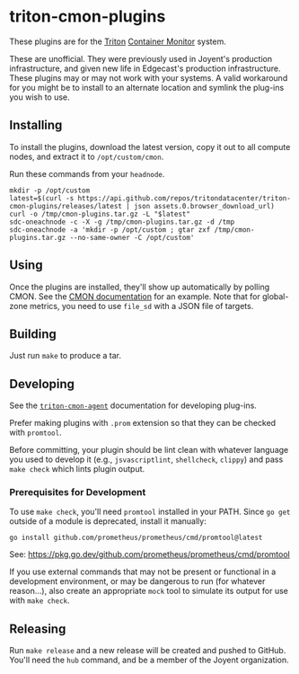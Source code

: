 <!-- This Source Code Form is subject to the terms of the Mozilla Public
   - License, v. 2.0. If a copy of the MPL was not distributed with this
   - file, You can obtain one at https://mozilla.org/MPL/2.0/. -->

<!--
   - Copyright 2020 Joyent, Inc.
   - Copyright 2025 Edgecast Cloud LLC.
   -->

# triton-cmon-plugins

These plugins are for the [Triton][triton] [Container Monitor][cmon] system.

These are unofficial. They were previously used in Joyent's production infrastructure, and given new life in Edgecast's production infrastructure. These plugins may or may not work with your systems. A valid workaround for you might be to install to an alternate location and symlink the plug-ins you wish to use.

[triton]: https://github.com/tritondatacenter/triton
[cmon]: https://github.com/tritondatacenter/triton-cmon

## Installing

To install the plugins, download the latest version, copy it out to all compute
nodes, and extract it to `/opt/custom/cmon`.

Run these commands from your `headnode`.

    mkdir -p /opt/custom
    latest=$(curl -s https://api.github.com/repos/tritondatacenter/triton-cmon-plugins/releases/latest | json assets.0.browser_download_url)
    curl -o /tmp/cmon-plugins.tar.gz -L "$latest"
    sdc-oneachnode -c -X -g /tmp/cmon-plugins.tar.gz -d /tmp
    sdc-oneachnode -a 'mkdir -p /opt/custom ; gtar zxf /tmp/cmon-plugins.tar.gz --no-same-owner -C /opt/custom'

## Using

Once the plugins are installed, they'll show up automatically by polling CMON.
See the [CMON documentation][cmon-doc] for an example. Note that for global-zone
metrics, you need to use `file_sd` with a JSON file of targets.

[cmon-doc]: https://github.com/joyent/triton-cmon/blob/master/docs/INSTALLING.md#sample-prometheus-server

## Building

Just run `make` to produce a tar.

## Developing

See the [`triton-cmon-agent`][agent-docs] documentation for developing plug-ins.

Prefer making plugins with `.prom` extension so that they can be checked with
`promtool`.

Before committing, your plugin should be lint clean with whatever language you
used to develop it (e.g., `jsvascriptlint`, `shellcheck`, `clippy`) and pass
`make check` which lints plugin output. 

### Prerequisites for Development

To use `make check`, you'll need `promtool` installed in your PATH. Since `go get` 
outside of a module is deprecated, install it manually:

    go install github.com/prometheus/prometheus/cmd/promtool@latest

See: https://pkg.go.dev/github.com/prometheus/prometheus/cmd/promtool

If you use external commands that may not be present or functional in a 
development environment, or may be dangerous to run (for whatever reason...), 
also create an appropriate `mock` tool to simulate its output for use with 
`make check`.

[agent-docs]: https://github.com/joyent/triton-cmon-agent/tree/master/docs#plugins

## Releasing

Run `make release` and a new release will be created and pushed to GitHub.
You'll need the `hub` command, and be a member of the Joyent organization.
